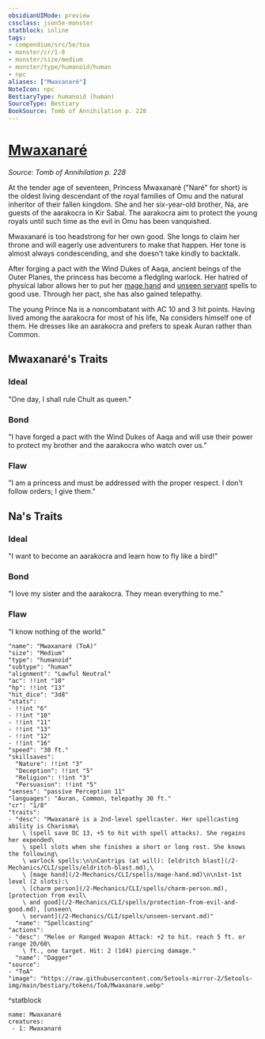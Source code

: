 ```yaml
---
obsidianUIMode: preview
cssclass: json5e-monster
statblock: inline
tags:
- compendium/src/5e/toa
- monster/cr/1-8
- monster/size/medium
- monster/type/humanoid/human
- npc
aliases: ["Mwaxanaré"]
NoteIcon: npc
BestiaryType: humanoid (human)
SourceType: Bestiary
BookSource: Tomb of Annihilation p. 228
---
```

# [Mwaxanaré](2-Mechanics/CLI/bestiary/npc/mwaxanare-toa.md)
*Source: Tomb of Annihilation p. 228*  

At the tender age of seventeen, Princess Mwaxanaré ("Naré" for short) is the oldest living descendant of the royal families of Omu and the natural inheritor of their fallen kingdom. She and her six-year-old brother, Na, are guests of the aarakocra in Kir Sabal. The aarakocra aim to protect the young royals until such time as the evil in Omu has been vanquished.

Mwaxanaré is too headstrong for her own good. She longs to claim her throne and will eagerly use adventurers to make that happen. Her tone is almost always condescending, and she doesn't take kindly to backtalk.

After forging a pact with the Wind Dukes of Aaqa, ancient beings of the Outer Planes, the princess has become a fledgling warlock. Her hatred of physical labor allows her to put her [mage hand](/2-Mechanics/CLI/spells/mage-hand.md) and [unseen servant](/2-Mechanics/CLI/spells/unseen-servant.md) spells to good use. Through her pact, she has also gained telepathy.

The young Prince Na is a noncombatant with AC 10 and 3 hit points. Having lived among the aarakocra for most of his life, Na considers himself one of them. He dresses like an aarakocra and prefers to speak Auran rather than Common.

## Mwaxanaré's Traits

### Ideal

"One day, I shall rule Chult as queen."

### Bond

"I have forged a pact with the Wind Dukes of Aaqa and will use their power to protect my brother and the aarakocra who watch over us."

### Flaw

"I am a princess and must be addressed with the proper respect. I don't follow orders; I give them."

## Na's Traits

### Ideal

"I want to become an aarakocra and learn how to fly like a bird!"

### Bond

"I love my sister and the aarakocra. They mean everything to me."

### Flaw

"I know nothing of the world."

```statblock
"name": "Mwaxanaré (ToA)"
"size": "Medium"
"type": "humanoid"
"subtype": "human"
"alignment": "Lawful Neutral"
"ac": !!int "10"
"hp": !!int "13"
"hit_dice": "3d8"
"stats":
- !!int "6"
- !!int "10"
- !!int "11"
- !!int "13"
- !!int "12"
- !!int "16"
"speed": "30 ft."
"skillsaves":
  "Nature": !!int "3"
  "Deception": !!int "5"
  "Religion": !!int "3"
  "Persuasion": !!int "5"
"senses": "passive Perception 11"
"languages": "Auran, Common, telepathy 30 ft."
"cr": "1/8"
"traits":
- "desc": "Mwaxanaré is a 2nd-level spellcaster. Her spellcasting ability is Charisma\
    \ (spell save DC 13, +5 to hit with spell attacks). She regains her expended\
    \ spell slots when she finishes a short or long rest. She knows the following\
    \ warlock spells:\n\nCantrips (at will): [eldritch blast](/2-Mechanics/CLI/spells/eldritch-blast.md),\
    \ [mage hand](/2-Mechanics/CLI/spells/mage-hand.md)\n\n1st-1st level (2 slots):\
    \ [charm person](/2-Mechanics/CLI/spells/charm-person.md), [protection from evil\
    \ and good](/2-Mechanics/CLI/spells/protection-from-evil-and-good.md), [unseen\
    \ servant](/2-Mechanics/CLI/spells/unseen-servant.md)"
  "name": "Spellcasting"
"actions":
- "desc": "Melee or Ranged Weapon Attack: +2 to hit. reach 5 ft. or range 20/60\
    \ ft., one target. Hit: 2 (1d4) piercing damage."
  "name": "Dagger"
"source":
- "ToA"
"image": "https://raw.githubusercontent.com/5etools-mirror-2/5etools-img/main/bestiary/tokens/ToA/Mwaxanare.webp"
```
^statblock

```encounter-table
name: Mwaxanaré
creatures:
 - 1: Mwaxanaré
```